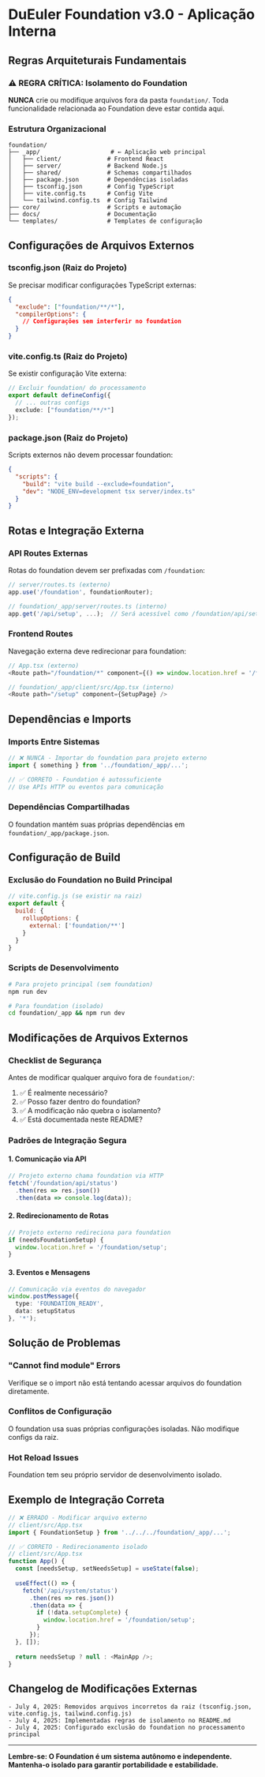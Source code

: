 # DuEuler Foundation v3.0 - Aplicação Interna

## Regras Arquiteturais Fundamentais

### ⚠️ REGRA CRÍTICA: Isolamento do Foundation
**NUNCA** crie ou modifique arquivos fora da pasta `foundation/`. Toda funcionalidade relacionada ao Foundation deve estar contida aqui.

### Estrutura Organizacional
```
foundation/
├── _app/                    # ← Aplicação web principal
│   ├── client/             # Frontend React
│   ├── server/             # Backend Node.js
│   ├── shared/             # Schemas compartilhados
│   ├── package.json        # Dependências isoladas
│   ├── tsconfig.json       # Config TypeScript
│   ├── vite.config.ts      # Config Vite
│   └── tailwind.config.ts  # Config Tailwind
├── core/                   # Scripts e automação
├── docs/                   # Documentação
└── templates/              # Templates de configuração
```

## Configurações de Arquivos Externos

### tsconfig.json (Raiz do Projeto)
Se precisar modificar configurações TypeScript externas:
```json
{
  "exclude": ["foundation/**/*"],
  "compilerOptions": {
    // Configurações sem interferir no foundation
  }
}
```

### vite.config.ts (Raiz do Projeto) 
Se existir configuração Vite externa:
```typescript
// Excluir foundation/ do processamento
export default defineConfig({
  // ... outras configs
  exclude: ["foundation/**/*"]
});
```

### package.json (Raiz do Projeto)
Scripts externos não devem processar foundation:
```json
{
  "scripts": {
    "build": "vite build --exclude=foundation",
    "dev": "NODE_ENV=development tsx server/index.ts"
  }
}
```

## Rotas e Integração Externa

### API Routes Externas
Rotas do foundation devem ser prefixadas com `/foundation`:
```typescript
// server/routes.ts (externo)
app.use('/foundation', foundationRouter);

// foundation/_app/server/routes.ts (interno)
app.get('/api/setup', ...);  // Será acessível como /foundation/api/setup
```

### Frontend Routes
Navegação externa deve redirecionar para foundation:
```typescript
// App.tsx (externo) 
<Route path="/foundation/*" component={() => window.location.href = '/foundation'} />

// foundation/_app/client/src/App.tsx (interno)
<Route path="/setup" component={SetupPage} />
```

## Dependências e Imports

### Imports Entre Sistemas
```typescript
// ❌ NUNCA - Importar do foundation para projeto externo
import { something } from '../foundation/_app/...';

// ✅ CORRETO - Foundation é autossuficiente
// Use APIs HTTP ou eventos para comunicação
```

### Dependências Compartilhadas
O foundation mantém suas próprias dependências em `foundation/_app/package.json`.

## Configuração de Build

### Exclusão do Foundation no Build Principal
```javascript
// vite.config.js (se existir na raiz)
export default {
  build: {
    rollupOptions: {
      external: ['foundation/**']
    }
  }
}
```

### Scripts de Desenvolvimento
```bash
# Para projeto principal (sem foundation)
npm run dev

# Para foundation (isolado)
cd foundation/_app && npm run dev
```

## Modificações de Arquivos Externos

### Checklist de Segurança
Antes de modificar qualquer arquivo fora de `foundation/`:

1. ✅ É realmente necessário?
2. ✅ Posso fazer dentro do foundation?
3. ✅ A modificação não quebra o isolamento?
4. ✅ Está documentada neste README?

### Padrões de Integração Segura

#### 1. Comunicação via API
```typescript
// Projeto externo chama foundation via HTTP
fetch('/foundation/api/status')
  .then(res => res.json())
  .then(data => console.log(data));
```

#### 2. Redirecionamento de Rotas
```typescript
// Projeto externo redireciona para foundation
if (needsFoundationSetup) {
  window.location.href = '/foundation/setup';
}
```

#### 3. Eventos e Mensagens
```typescript
// Comunicação via eventos do navegador
window.postMessage({
  type: 'FOUNDATION_READY',
  data: setupStatus
}, '*');
```

## Solução de Problemas

### "Cannot find module" Errors
Verifique se o import não está tentando acessar arquivos do foundation diretamente.

### Conflitos de Configuração
O foundation usa suas próprias configurações isoladas. Não modifique configs da raiz.

### Hot Reload Issues
Foundation tem seu próprio servidor de desenvolvimento isolado.

## Exemplo de Integração Correta

```typescript
// ❌ ERRADO - Modificar arquivo externo
// client/src/App.tsx
import { FoundationSetup } from '../../../foundation/_app/...';

// ✅ CORRETO - Redirecionamento isolado
// client/src/App.tsx  
function App() {
  const [needsSetup, setNeedsSetup] = useState(false);
  
  useEffect(() => {
    fetch('/api/system/status')
      .then(res => res.json())
      .then(data => {
        if (!data.setupComplete) {
          window.location.href = '/foundation/setup';
        }
      });
  }, []);
  
  return needsSetup ? null : <MainApp />;
}
```

## Changelog de Modificações Externas

```
- July 4, 2025: Removidos arquivos incorretos da raiz (tsconfig.json, vite.config.js, tailwind.config.js)
- July 4, 2025: Implementadas regras de isolamento no README.md
- July 4, 2025: Configurado exclusão do foundation no processamento principal
```

---

**Lembre-se: O Foundation é um sistema autônomo e independente. Mantenha-o isolado para garantir portabilidade e estabilidade.**